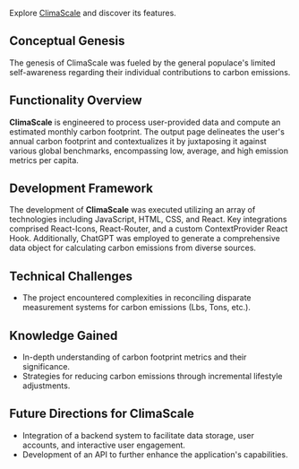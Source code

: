 Explore [ClimaScale](https://climascale.vercel.app//) and discover its features.

## Conceptual Genesis
The genesis of ClimaScale was fueled by the general populace's limited self-awareness regarding their individual contributions to carbon emissions.

## Functionality Overview
**ClimaScale** is engineered to process user-provided data and compute an estimated monthly carbon footprint. The output page delineates the user's annual carbon footprint and contextualizes it by juxtaposing it against various global benchmarks, encompassing low, average, and high emission metrics per capita.

## Development Framework
The development of **ClimaScale** was executed utilizing an array of technologies including JavaScript, HTML, CSS, and React. Key integrations comprised React-Icons, React-Router, and a custom ContextProvider React Hook. Additionally, ChatGPT was employed to generate a comprehensive data object for calculating carbon emissions from diverse sources.

## Technical Challenges
- The project encountered complexities in reconciling disparate measurement systems for carbon emissions (Lbs, Tons, etc.).

## Knowledge Gained
- In-depth understanding of carbon footprint metrics and their significance.
- Strategies for reducing carbon emissions through incremental lifestyle adjustments.

## Future Directions for ClimaScale
- Integration of a backend system to facilitate data storage, user accounts, and interactive user engagement.
- Development of an API to further enhance the application's capabilities.
